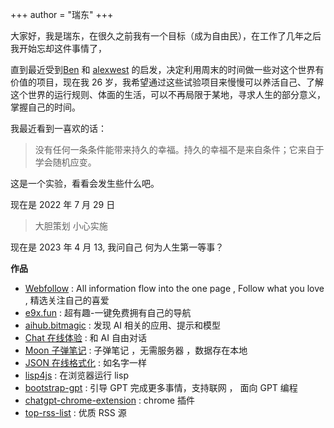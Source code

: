 +++
author = "瑞东"
+++

大家好，我是瑞东，在很久之前我有一个目标（成为自由民），在工作了几年之后我开始忘却这件事情了，

直到最近受到[Ben](https://tinyprojects.dev/) 和 [alexwest](https://www.alexwest.co/) 的启发，决定利用周末的时间做一些对这个世界有价值的项目，现在我 26 岁，我希望通过这些试验项目来慢慢可以养活自己、了解这个世界的运行规则、体面的生活，可以不再局限于某地，寻求人生的部分意义， 掌握自己的时间。

我最近看到一喜欢的话：

> 没有任何一条条件能带来持久的幸福。持久的幸福不是来自条件；它来自于学会随机应变。

这是一个实验，看看会发生些什么吧。

现在是 2022 年 7 月 29 日

> 大胆策划 小心实施

现在是 2023 年 4 月 13, 我问自己 何为人生第一等事？

**作品**

- [Webfollow](https://webfollow.cc) : All information flow into the one page , Follow what you love , 精选关注自己的喜爱
- [e9x.fun](https://e9x.fun) : 超有趣-一键免费拥有自己的导航
- [aihub.bitmagic](https://aihub.bitmagic.space/) : 发现 AI 相关的应用、提示和模型
- [Chat 在线体验](https://chat.weekendproject.online) : 和 AI 自由对话
- [Moon 子弹笔记](/journal.html) : 子弹笔记 ，无需服务器 ，数据存在本地
- [JSON 在线格式化](/json.html) : 如名字一样
- [lisp4js](/lisp4js.html) : 在浏览器运行 lisp
- [bootstrap-gpt](https://github.com/weekend-project-space/bootstrap-gpt) : 引导 GPT 完成更多事情，支持联网 ， 面向 GPT 编程
- [chatgpt-chrome-extension](https://github.com/weekend-project-space/chatgpt-chrome-extension) : chrome 插件
- [top-rss-list](https://github.com/weekend-project-space/top-rss-list) : 优质 RSS 源
